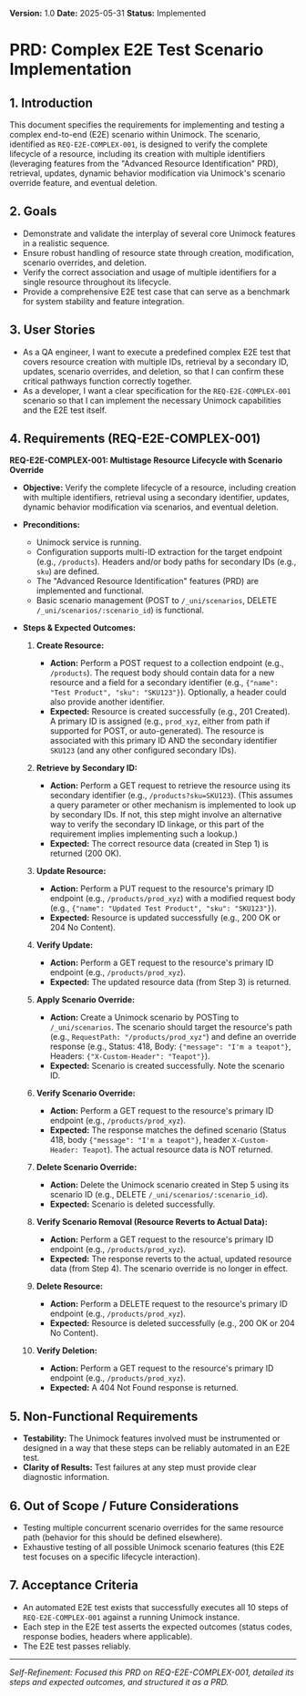**Version:** 1.0
**Date:** 2025-05-31
**Status:** Implemented

# PRD: Complex E2E Test Scenario Implementation

## 1. Introduction

This document specifies the requirements for implementing and testing a complex end-to-end (E2E) scenario within Unimock. The scenario, identified as `REQ-E2E-COMPLEX-001`, is designed to verify the complete lifecycle of a resource, including its creation with multiple identifiers (leveraging features from the "Advanced Resource Identification" PRD), retrieval, updates, dynamic behavior modification via Unimock's scenario override feature, and eventual deletion.

## 2. Goals

*   Demonstrate and validate the interplay of several core Unimock features in a realistic sequence.
*   Ensure robust handling of resource state through creation, modification, scenario overrides, and deletion.
*   Verify the correct association and usage of multiple identifiers for a single resource throughout its lifecycle.
*   Provide a comprehensive E2E test case that can serve as a benchmark for system stability and feature integration.

## 3. User Stories

*   As a QA engineer, I want to execute a predefined complex E2E test that covers resource creation with multiple IDs, retrieval by a secondary ID, updates, scenario overrides, and deletion, so that I can confirm these critical pathways function correctly together.
*   As a developer, I want a clear specification for the `REQ-E2E-COMPLEX-001` scenario so that I can implement the necessary Unimock capabilities and the E2E test itself.

## 4. Requirements (REQ-E2E-COMPLEX-001)

**REQ-E2E-COMPLEX-001: Multistage Resource Lifecycle with Scenario Override**

*   **Objective:** Verify the complete lifecycle of a resource, including creation with multiple identifiers, retrieval using a secondary identifier, updates, dynamic behavior modification via scenarios, and eventual deletion.

*   **Preconditions:**
    *   Unimock service is running.
    *   Configuration supports multi-ID extraction for the target endpoint (e.g., `/products`). Headers and/or body paths for secondary IDs (e.g., `sku`) are defined.
    *   The "Advanced Resource Identification" features (PRD) are implemented and functional.
    *   Basic scenario management (POST to `/_uni/scenarios`, DELETE `/_uni/scenarios/:scenario_id`) is functional.

*   **Steps & Expected Outcomes:**

    1.  **Create Resource:**
        *   **Action:** Perform a POST request to a collection endpoint (e.g., `/products`). The request body should contain data for a new resource and a field for a secondary identifier (e.g., `{"name": "Test Product", "sku": "SKU123"}`). Optionally, a header could also provide another identifier.
        *   **Expected:** Resource is created successfully (e.g., 201 Created). A primary ID is assigned (e.g., `prod_xyz`, either from path if supported for POST, or auto-generated). The resource is associated with this primary ID AND the secondary identifier `SKU123` (and any other configured secondary IDs).

    2.  **Retrieve by Secondary ID:**
        *   **Action:** Perform a GET request to retrieve the resource using its secondary identifier (e.g., `/products?sku=SKU123`). (This assumes a query parameter or other mechanism is implemented to look up by secondary IDs. If not, this step might involve an alternative way to verify the secondary ID linkage, or this part of the requirement implies implementing such a lookup.)
        *   **Expected:** The correct resource data (created in Step 1) is returned (200 OK).

    3.  **Update Resource:**
        *   **Action:** Perform a PUT request to the resource's primary ID endpoint (e.g., `/products/prod_xyz`) with a modified request body (e.g., `{"name": "Updated Test Product", "sku": "SKU123"}`).
        *   **Expected:** Resource is updated successfully (e.g., 200 OK or 204 No Content).

    4.  **Verify Update:**
        *   **Action:** Perform a GET request to the resource's primary ID endpoint (e.g., `/products/prod_xyz`).
        *   **Expected:** The updated resource data (from Step 3) is returned.

    5.  **Apply Scenario Override:**
        *   **Action:** Create a Unimock scenario by POSTing to `/_uni/scenarios`. The scenario should target the resource's path (e.g., `RequestPath: "/products/prod_xyz"`) and define an override response (e.g., Status: 418, Body: `{"message": "I'm a teapot"}`, Headers: `{"X-Custom-Header": "Teapot"}`).
        *   **Expected:** Scenario is created successfully. Note the scenario ID.

    6.  **Verify Scenario Override:**
        *   **Action:** Perform a GET request to the resource's primary ID endpoint (e.g., `/products/prod_xyz`).
        *   **Expected:** The response matches the defined scenario (Status 418, body `{"message": "I'm a teapot"}`, header `X-Custom-Header: Teapot`). The actual resource data is NOT returned.

    7.  **Delete Scenario Override:**
        *   **Action:** Delete the Unimock scenario created in Step 5 using its scenario ID (e.g., DELETE `/_uni/scenarios/:scenario_id`).
        *   **Expected:** Scenario is deleted successfully.

    8.  **Verify Scenario Removal (Resource Reverts to Actual Data):**
        *   **Action:** Perform a GET request to the resource's primary ID endpoint (e.g., `/products/prod_xyz`).
        *   **Expected:** The response reverts to the actual, updated resource data (from Step 4). The scenario override is no longer in effect.

    9.  **Delete Resource:**
        *   **Action:** Perform a DELETE request to the resource's primary ID endpoint (e.g., `/products/prod_xyz`).
        *   **Expected:** Resource is deleted successfully (e.g., 200 OK or 204 No Content).

    10. **Verify Deletion:**
        *   **Action:** Perform a GET request to the resource's primary ID endpoint (e.g., `/products/prod_xyz`).
        *   **Expected:** A 404 Not Found response is returned.

## 5. Non-Functional Requirements

*   **Testability:** The Unimock features involved must be instrumented or designed in a way that these steps can be reliably automated in an E2E test.
*   **Clarity of Results:** Test failures at any step must provide clear diagnostic information.

## 6. Out of Scope / Future Considerations

*   Testing multiple concurrent scenario overrides for the same resource path (behavior for this should be defined elsewhere).
*   Exhaustive testing of all possible Unimock scenario features (this E2E test focuses on a specific lifecycle interaction).

## 7. Acceptance Criteria

*   An automated E2E test exists that successfully executes all 10 steps of `REQ-E2E-COMPLEX-001` against a running Unimock instance.
*   Each step in the E2E test asserts the expected outcomes (status codes, response bodies, headers where applicable).
*   The E2E test passes reliably.

---
*Self-Refinement: Focused this PRD on REQ-E2E-COMPLEX-001, detailed its steps and expected outcomes, and structured it as a PRD.*
